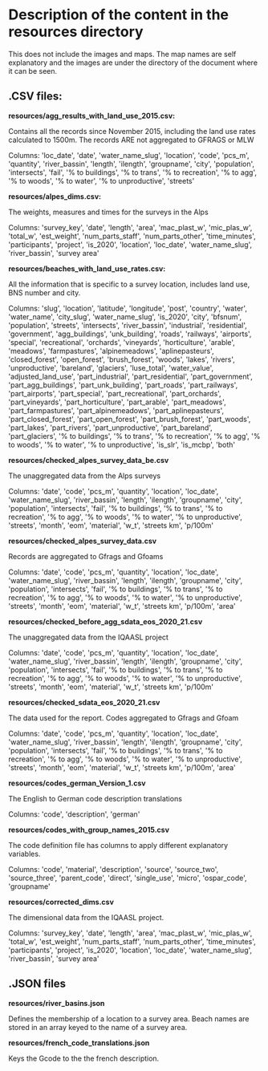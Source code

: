 # Description of the content in the resources directory

This does not include the images and maps. The map names are self explanatory and the images are under the directory of the document where it can be seen.


## .CSV files: 

__resources/agg_results_with_land_use_2015.csv:__

Contains all the records since November 2015, including the land use rates calculated to 1500m.  The records ARE not aggregated to GFRAGS or MLW 

Columns: 'loc_date', 'date', 'water_name_slug', 'location', 'code', 'pcs_m', 'quantity', 'river_bassin', 'length', 'ilength', 'groupname', 'city', 'population', 'intersects', 'fail', '% to buildings', '% to trans', '% to recreation', '% to agg', '% to woods', '% to water', '% to unproductive', 'streets' 

__resources/alpes_dims.csv:__

The weights, measures and times for the surveys in the Alps 

Columns: 'survey_key', 'date', 'length', 'area', 'mac_plast_w', 'mic_plas_w', 'total_w', 'est_weight', 'num_parts_staff', 'num_parts_other', 'time_minutes', 'participants', 'project', 'is_2020', 'location', 'loc_date', 'water_name_slug', 'river_bassin', 'survey area' 

__resources/beaches_with_land_use_rates.csv:__

All the information that is specific to a survey location, includes land use, BNS number and city. 

Columns: 'slug', 'location', 'latitude', 'longitude', 'post', 'country', 'water', 'water_name', 'city_slug', 'water_name_slug', 'is_2020', 'city', 'bfsnum', 'population', 'streets', 'intersects', 'river_bassin', 'industrial', 'residential', 'government', 'agg_buildings', 'unk_building', 'roads', 'railways', 'airports', 'special', 'recreational', 'orchards', 'vineyards', 'horticulture', 'arable', 'meadows', 'farmpastures', 'alpinemeadows', 'aplinepasteurs', 'closed_forest', 'open_forest', 'brush_forest', 'woods', 'lakes', 'rivers', 'unproductive', 'bareland', 'glaciers', 'luse_total', 'water_value', 'adjusted_land_use', 'part_industrial', 'part_residential', 'part_government', 'part_agg_buildings', 'part_unk_building', 'part_roads', 'part_railways', 'part_airports', 'part_special', 'part_recreational', 'part_orchards', 'part_vineyards', 'part_horticulture', 'part_arable', 'part_meadows', 'part_farmpastures', 'part_alpinemeadows', 'part_aplinepasteurs', 'part_closed_forest', 'part_open_forest', 'part_brush_forest', 'part_woods', 'part_lakes', 'part_rivers', 'part_unproductive', 'part_bareland', 'part_glaciers', '% to buildings', '% to trans', '% to recreation', '% to agg', '% to woods', '% to water', '% to unproductive', 'is_slr', 'is_mcbp', 'both' 

__resources/checked_alpes_survey_data_be.csv__

The unaggregated data from the Alps surveys 

Columns: 'date', 'code', 'pcs_m', 'quantity', 'location', 'loc_date', 'water_name_slug', 'river_bassin', 'length', 'ilength', 'groupname', 'city', 'population', 'intersects', 'fail', '% to buildings', '% to trans', '% to recreation', '% to agg', '% to woods', '% to water', '% to unproductive', 'streets', 'month', 'eom', 'material', 'w_t', 'streets km', 'p/100m' 

__resources/checked_alpes_survey_data.csv__

Records are aggregated to Gfrags and Gfoams 

Columns: 'date', 'code', 'pcs_m', 'quantity', 'location', 'loc_date', 'water_name_slug', 'river_bassin', 'length', 'ilength', 'groupname', 'city', 'population', 'intersects', 'fail', '% to buildings', '% to trans', '% to recreation', '% to agg', '% to woods', '% to water', '% to unproductive', 'streets', 'month', 'eom', 'material', 'w_t', 'streets km', 'p/100m', 'area' 

__resources/checked_before_agg_sdata_eos_2020_21.csv__

The unaggregated data from the IQAASL project 

Columns: 'date', 'code', 'pcs_m', 'quantity', 'location', 'loc_date', 'water_name_slug', 'river_bassin', 'length', 'ilength', 'groupname', 'city', 'population', 'intersects', 'fail', '% to buildings', '% to trans', '% to recreation', '% to agg', '% to woods', '% to water', '% to unproductive', 'streets', 'month', 'eom', 'material', 'w_t', 'streets km', 'p/100m' 

__resources/checked_sdata_eos_2020_21.csv__

The data used for the report. Codes aggregated to Gfrags and Gfoam 

Columns: 'date', 'code', 'pcs_m', 'quantity', 'location', 'loc_date', 'water_name_slug', 'river_bassin', 'length', 'ilength', 'groupname', 'city', 'population', 'intersects', 'fail', '% to buildings', '% to trans', '% to recreation', '% to agg', '% to woods', '% to water', '% to unproductive', 'streets', 'month', 'eom', 'material', 'w_t', 'streets km', 'p/100m', 'area' 

__resources/codes_german_Version_1.csv__

The English to German code description translations 

Columns: 'code', 'description', 'german' 

__resources/codes_with_group_names_2015.csv__

The code definition file has columns to apply different explanatory variables.  

Columns: 'code', 'material', 'description', 'source', 'source_two', 'source_three', 'parent_code', 'direct', 'single_use', 'micro', 'ospar_code', 'groupname' 

__resources/corrected_dims.csv__ 

The dimensional data from the IQAASL project. 

Columns: 'survey_key', 'date', 'length', 'area', 'mac_plast_w', 'mic_plas_w', 'total_w', 'est_weight', 'num_parts_staff', 'num_parts_other', 'time_minutes', 'participants', 'project', 'is_2020', 'location', 'loc_date', 'water_name_slug', 'river_bassin', 'survey area' 

## .JSON files 

__resources/river_basins.json__

Defines the membership of a location to a survey area. Beach names are stored in an array keyed to the name of a survey area. 

__resources/french_code_translations.json__ 

Keys the Gcode to the the french description. 
